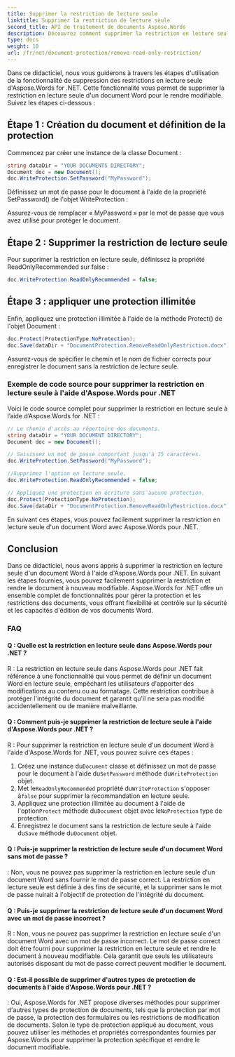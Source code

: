 ```yaml
---
title: Supprimer la restriction de lecture seule
linktitle: Supprimer la restriction de lecture seule
second_title: API de traitement de documents Aspose.Words
description: Découvrez comment supprimer la restriction en lecture seule d'un document Word avec Aspose.Words pour .NET.
type: docs
weight: 10
url: /fr/net/document-protection/remove-read-only-restriction/
---
```

Dans ce didacticiel, nous vous guiderons à travers les étapes d'utilisation de la fonctionnalité de suppression des restrictions en lecture seule d'Aspose.Words for .NET. Cette fonctionnalité vous permet de supprimer la restriction en lecture seule d'un document Word pour le rendre modifiable. Suivez les étapes ci-dessous :

## Étape 1 : Création du document et définition de la protection

Commencez par créer une instance de la classe Document :

```csharp
string dataDir = "YOUR DOCUMENTS DIRECTORY";
Document doc = new Document();
doc.WriteProtection.SetPassword("MyPassword");
```

Définissez un mot de passe pour le document à l'aide de la propriété SetPassword() de l'objet WriteProtection :

Assurez-vous de remplacer « MyPassword » par le mot de passe que vous avez utilisé pour protéger le document.

## Étape 2 : Supprimer la restriction de lecture seule

Pour supprimer la restriction en lecture seule, définissez la propriété ReadOnlyRecommended sur false :

```csharp
doc.WriteProtection.ReadOnlyRecommended = false;
```

## Étape 3 : appliquer une protection illimitée

Enfin, appliquez une protection illimitée à l'aide de la méthode Protect() de l'objet Document :

```csharp
doc.Protect(ProtectionType.NoProtection);
doc.Save(dataDir + "DocumentProtection.RemoveReadOnlyRestriction.docx");
```

Assurez-vous de spécifier le chemin et le nom de fichier corrects pour enregistrer le document sans la restriction de lecture seule.

### Exemple de code source pour supprimer la restriction en lecture seule à l'aide d'Aspose.Words pour .NET

Voici le code source complet pour supprimer la restriction en lecture seule à l’aide d’Aspose.Words for .NET :

```csharp
// Le chemin d'accès au répertoire des documents.
string dataDir = "YOUR DOCUMENT DIRECTORY";
Document doc = new Document();

// Saisissez un mot de passe comportant jusqu'à 15 caractères.
doc.WriteProtection.SetPassword("MyPassword");

//Supprimez l'option en lecture seule.
doc.WriteProtection.ReadOnlyRecommended = false;

// Appliquez une protection en écriture sans aucune protection.
doc.Protect(ProtectionType.NoProtection);
doc.Save(dataDir + "DocumentProtection.RemoveReadOnlyRestriction.docx");
```

En suivant ces étapes, vous pouvez facilement supprimer la restriction en lecture seule d'un document Word avec Aspose.Words pour .NET.


## Conclusion

Dans ce didacticiel, nous avons appris à supprimer la restriction en lecture seule d'un document Word à l'aide d'Aspose.Words pour .NET. En suivant les étapes fournies, vous pouvez facilement supprimer la restriction et rendre le document à nouveau modifiable. Aspose.Words for .NET offre un ensemble complet de fonctionnalités pour gérer la protection et les restrictions des documents, vous offrant flexibilité et contrôle sur la sécurité et les capacités d'édition de vos documents Word.

### FAQ

#### Q : Quelle est la restriction en lecture seule dans Aspose.Words pour .NET ?

R : La restriction en lecture seule dans Aspose.Words pour .NET fait référence à une fonctionnalité qui vous permet de définir un document Word en lecture seule, empêchant les utilisateurs d'apporter des modifications au contenu ou au formatage. Cette restriction contribue à protéger l'intégrité du document et garantit qu'il ne sera pas modifié accidentellement ou de manière malveillante.

#### Q : Comment puis-je supprimer la restriction de lecture seule à l'aide d'Aspose.Words pour .NET ?

R : Pour supprimer la restriction en lecture seule d'un document Word à l'aide d'Aspose.Words for .NET, vous pouvez suivre ces étapes :
1.  Créez une instance du`Document` classe et définissez un mot de passe pour le document à l'aide du`SetPassword` méthode du`WriteProtection` objet.
2.  Met le`ReadOnlyRecommended` propriété du`WriteProtection` s'opposer à`false` pour supprimer la recommandation en lecture seule.
3.  Appliquez une protection illimitée au document à l'aide de l'option`Protect` méthode du`Document` objet avec le`NoProtection` type de protection.
4.  Enregistrez le document sans la restriction de lecture seule à l'aide du`Save` méthode du`Document` objet.

#### Q : Puis-je supprimer la restriction de lecture seule d'un document Word sans mot de passe ?

: Non, vous ne pouvez pas supprimer la restriction en lecture seule d'un document Word sans fournir le mot de passe correct. La restriction en lecture seule est définie à des fins de sécurité, et la supprimer sans le mot de passe nuirait à l'objectif de protection de l'intégrité du document.

#### Q : Puis-je supprimer la restriction de lecture seule d'un document Word avec un mot de passe incorrect ?

R : Non, vous ne pouvez pas supprimer la restriction en lecture seule d'un document Word avec un mot de passe incorrect. Le mot de passe correct doit être fourni pour supprimer la restriction en lecture seule et rendre le document à nouveau modifiable. Cela garantit que seuls les utilisateurs autorisés disposant du mot de passe correct peuvent modifier le document.

#### Q : Est-il possible de supprimer d'autres types de protection de documents à l'aide d'Aspose.Words pour .NET ?

: Oui, Aspose.Words for .NET propose diverses méthodes pour supprimer d'autres types de protection de documents, tels que la protection par mot de passe, la protection des formulaires ou les restrictions de modification de documents. Selon le type de protection appliqué au document, vous pouvez utiliser les méthodes et propriétés correspondantes fournies par Aspose.Words pour supprimer la protection spécifique et rendre le document modifiable.
